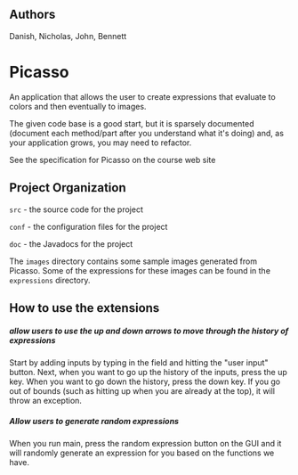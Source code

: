 ## Authors
Danish, Nicholas, John, Bennett

# Picasso

An application that allows the user to create expressions that
evaluate to colors and then eventually to images.

The given code base is a good start, but it is sparsely documented
(document each method/part after you understand what it's doing) and,
as your application grows, you may need to refactor.

See the specification for Picasso on the course web site

## Project Organization

`src` - the source code for the project

`conf` - the configuration files for the project

`doc` - the Javadocs for the project

The `images` directory contains some sample images generated from Picasso.  Some of the expressions for these images can be found in the `expressions` directory.

## How to use the extensions

##### allow users to use the up and down arrows to move through the history of expressions
Start by adding inputs by typing in the field and hitting the "user input" button. Next, when you want to go up the history of the inputs, press the up key. When you want to go down the history, press the down key. If you go out of bounds (such as hitting up when you are already at the top), it will throw an exception.

##### Allow users to generate random expressions
When you run main, press the random expression button on the GUI and it will randomly generate an expression for you based on the functions we have. 